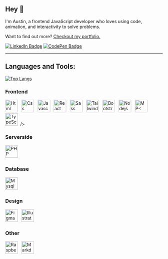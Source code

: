 ## Hey 👋
I'm Austin, a frontend JavaScript developer who loves using code, animation, and interactivity to solve problems.

Want to find out more? [Checkout my portfolio.](https://austinchiatto.com)

[![LinkedIn Badge](https://img.shields.io/badge/LinkedIn-Profile-informational?style=flat&logo=linkedin&logoColor=white&color=1e1e1e)](https://www.linkedin.com/in/austin-chiatto/)
[![CodePen Badge](https://img.shields.io/badge/CodePen-Profile-informational?style=flat&logo=codepen&logoColor=white&color=1e1e1e)](https://codepen.io/austinchiatto)

---

## Languages and Tools:

[![Top Langs](https://github-readme-stats.vercel.app/api/top-langs/?username=AustinChiatto&layout=compact&theme=dark#gh-dark-mode-only)](https://github.com/AustinChiatto/github-readme-stats)

### Frontend
<p>
    <img src="https://cdn.jsdelivr.net/gh/devicons/devicon/icons/html5/html5-plain-wordmark.svg" title="Html" width="40" height="40"/> &nbsp;
    <img src="https://cdn.jsdelivr.net/gh/devicons/devicon/icons/css3/css3-plain-wordmark.svg" title="Css" width="40" height="40"/> &nbsp;
    <img src="https://cdn.jsdelivr.net/gh/devicons/devicon/icons/javascript/javascript-original.svg" title="Javascript" width="40" height="40"/> &nbsp;
    <img src="https://cdn.jsdelivr.net/gh/devicons/devicon/icons/react/react-original.svg" title="React" width="40" height="40"/> &nbsp;
<!--     <img src="https://cdn.jsdelivr.net/gh/devicons/devicon/icons/redux/redux-original.svg" title="Redux" width="40" height="40"/> &nbsp; -->
    <img src="https://cdn.jsdelivr.net/gh/devicons/devicon/icons/sass/sass-original.svg" title="Sass" width="40" height="40"/> &nbsp;
    <img src="https://cdn.jsdelivr.net/gh/devicons/devicon/icons/tailwindcss/tailwindcss-plain.svg" title="Tailwindcss" width="40" height="40"/> &nbsp;
    <img src="https://cdn.jsdelivr.net/gh/devicons/devicon/icons/bootstrap/bootstrap-original.svg" title="Bootstrap" width="40" height="40"/> &nbsp;
    <img src="https://cdn.jsdelivr.net/gh/devicons/devicon/icons/nodejs/nodejs-original.svg" title="Nodejs" width="40" height="40"/> &nbsp;
    <img src="https://cdn.jsdelivr.net/gh/devicons/devicon/icons/npm/npm-original-wordmark.svg" title="MP<" width="40" height="40"/> &nbsp;
<!--     <img src="https://cdn.jsdelivr.net/gh/devicons/devicon/icons/threejs/threejs-original.svg" title="ThreeJS" width="40" height="40"/> &nbsp; -->
    <img src="https://cdn.jsdelivr.net/gh/devicons/devicon/icons/typescript/typescript-original.svg" title="TypeScript" width="40" height="40"/> &nbsp;/>
</p>

### Serverside
<p>
    <img src="https://cdn.jsdelivr.net/gh/devicons/devicon/icons/php/php-original.svg" title="PHP" width="40" height="40"/> &nbsp;
<!--     <img src="https://cdn.jsdelivr.net/gh/devicons/devicon/icons/express/express-original.svg" title="Expressjs" width="40" height="40"/> &nbsp; -->
</p>

### Database
<p>
    <img src="https://cdn.jsdelivr.net/gh/devicons/devicon/icons/mysql/mysql-original.svg" title="Mysql" width="40" height="40"/> &nbsp;
<!--     <img src="https://cdn.jsdelivr.net/gh/devicons/devicon/icons/firebase/firebase-plain-wordmark.svg" title="Firebase" width="40" height="40"/> &nbsp; -->
<!--     <img src="https://cdn.jsdelivr.net/gh/devicons/devicon/icons/mongodb/mongodb-plain-wordmark.svg" title="MongoDB" width="40" height="40"/>  -->
</p>

### Design
<p>
    <img src="https://cdn.jsdelivr.net/gh/devicons/devicon/icons/figma/figma-original.svg" title="Figma" width="40" height="40"/> &nbsp;
    <img src="https://cdn.jsdelivr.net/gh/devicons/devicon/icons/illustrator/illustrator-plain.svg" title="Illustrator" width="40" height="40" />
</p>

### Other
<p>
    <img src="https://cdn.jsdelivr.net/gh/devicons/devicon/icons/raspberrypi/raspberrypi-original.svg" title="RaspberryPi" width="40" height="40"/> &nbsp;
    <img src="https://cdn.jsdelivr.net/gh/devicons/devicon/icons/markdown/markdown-original.svg" title="Markdown" width="40" height="40"/> &nbsp;
</p>


<!-- ### Stats -->
<!-- [![Anurag's GitHub stats-Dark](https://github-readme-stats.vercel.app/api?username=AustinChiatto&show_icons=true&theme=dark#gh-dark-mode-only)](https://github.com/AustinChiatto/github-readme-stats#gh-dark-mode-only) -->
